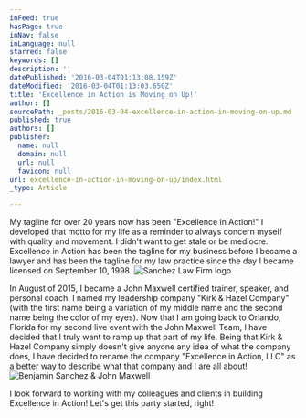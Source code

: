 ```yaml
---
inFeed: true
hasPage: true
inNav: false
inLanguage: null
starred: false
keywords: []
description: ''
datePublished: '2016-03-04T01:13:08.159Z'
dateModified: '2016-03-04T01:13:03.650Z'
title: 'Excellence in Action is Moving on Up!'
author: []
sourcePath: _posts/2016-03-04-excellence-in-action-in-moving-on-up.md
published: true
authors: []
publisher:
  name: null
  domain: null
  url: null
  favicon: null
url: excellence-in-action-in-moving-on-up/index.html
_type: Article

---
```

My tagline for over 20 years now has been "Excellence in Action!" I developed that motto for my life as a reminder to always concern myself with quality and movement. I didn't want to get stale or be mediocre. Excellence in Action has been the tagline for my business before I became a lawyer and has been the tagline for my law practice since the day I became licensed on September 10, 1998\.
![Sanchez Law Firm logo](https://s3-us-west-2.amazonaws.com/the-grid-img/p/69553b4071966cf33a2306d477ee19c065f2ca02.jpg)

In August of 2015, I became a John Maxwell certified trainer, speaker, and personal coach. I named my leadership company "Kirk & Hazel Company" (with the first name being a variation of my middle name and the second name being the color of my eyes). Now that I am going back to Orlando, Florida for my second live event with the John Maxwell Team, I have decided that I truly want to ramp up that part of my life. Being that Kirk & Hazel Company simply doesn't give anyone any idea of what the company does, I have decided to rename the company "Excellence in Action, LLC" as a better way to describe what that company and I are all about!
![Benjamin Sanchez & John Maxwell](https://the-grid-user-content.s3-us-west-2.amazonaws.com/7b54a86e-1b6a-412c-bd39-0cc14ec3049b.jpg)

I look forward to working with my colleagues and clients in building Excellence in Action! Let's get this party started, right!